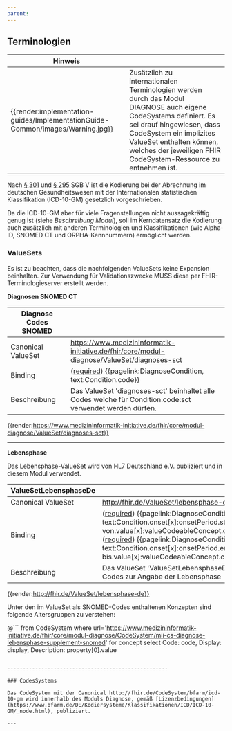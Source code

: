 ```yaml
---
parent: 
---
```


## Terminologien

| Hinweis |  |
|---------|---------------------|
| {{render:implementation-guides/ImplementationGuide-Common/images/Warning.jpg}} | Zusätzlich zu internationalen Terminologien werden durch das Modul DIAGNOSE auch eigene CodeSystems definiert. Es sei drauf hingewiesen, dass CodeSystem ein implizites ValueSet enthalten können, welches der jeweiligen FHIR CodeSystem-Ressource zu entnehmen ist.|

Nach [§ 301](https://www.sozialgesetzbuch-sgb.de/sgbv/301.html) und [§ 295](https://www.sozialgesetzbuch-sgb.de/sgbv/295.html) SGB V ist die Kodierung bei der Abrechnung im deutschen Gesundheitswesen mit der Internationalen statistischen Klassifikation (ICD-10-GM) gesetzlich vorgeschrieben.

Da die ICD-10-GM aber für viele Fragenstellungen nicht aussagekräftig genug ist (siehe *Beschreibung Modul*), soll im Kerndatensatz die Kodierung auch zusätzlich mit anderen Terminologien und Klassifikationen (wie Alpha-ID, SNOMED CT und ORPHA-Kennnummern) ermöglicht werden.

### ValueSets

Es ist zu beachten, dass die nachfolgenden ValueSets keine Expansion beinhalten. Zur Verwendung für Validationszwecke MUSS diese per FHIR-Terminologieserver erstellt werden.

**Diagnosen SNOMED CT**

| Diagnose Codes SNOMED| |
|--|--|
|Canonical ValueSet | https://www.medizininformatik-initiative.de/fhir/core/modul-diagnose/ValueSet/diagnoses-sct  |
| Binding | ([required](http://hl7.org/fhir/terminologies.html#required)) {{pagelink:DiagnoseCondition, text:Condition.code}}|
| Beschreibung | Das ValueSet 'diagnoses-sct' beinhaltet alle Codes welche für Condition.code:sct verwendet werden dürfen. |

{{render:https://www.medizininformatik-initiative.de/fhir/core/modul-diagnose/ValueSet/diagnoses-sct}}

---

**Lebensphase**

Das Lebensphase-ValueSet wird von HL7 Deutschland e.V. publiziert und in diesem Modul verwendet.

| ValueSetLebensphaseDe | |
|--|--|
|Canonical ValueSet | http://fhir.de/ValueSet/lebensphase-de  |
| Binding | ([required](http://hl7.org/fhir/terminologies.html#required)) {{pagelink:DiagnoseCondition, text:Condition.onset[x]:onsetPeriod.start.extension:lebensphase-von.value[x]:valueCodeableConcept.coding}} <br> ([required](http://hl7.org/fhir/terminologies.html#required)) {{pagelink:DiagnoseCondition, text:Condition.onset[x]:onsetPeriod.end.extension:lebensphase-bis.value[x]:valueCodeableConcept.coding}} |
| Beschreibung | Das ValueSet 'ValueSetLebensphaseDe' beinhaltet SNOMED-Codes zur Angabe der Lebensphase |

{{render:http://fhir.de/ValueSet/lebensphase-de}}

Unter den im ValueSet als SNOMED-Codes enthaltenen Konzepten sind folgende Altersgruppen zu verstehen:

@```
from
	CodeSystem
where
	url='https://www.medizininformatik-initiative.de/fhir/core/modul-diagnose/CodeSystem/mii-cs-diagnose-lebensphase-supplement-snomed'
for
	concept
select
	Code: code, Display: display, Description: property[0].value
```

----------------------------------------------------

### CodesSystems

Das CodeSystem mit der Canonical http://fhir.de/CodeSystem/bfarm/icd-10-gm wird innerhalb des Moduls Diagnose, gemäß [Lizenzbedingungen](https://www.bfarm.de/DE/Kodiersysteme/Klassifikationen/ICD/ICD-10-GM/_node.html), publiziert.

--- 